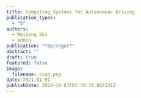 ```yaml
---
title: Computing Systems for Autonomous Driving
publication_types:
  - "5"
authors:
  - Weisong Shi
  - admin
publication: "*Springer*"
abstract: ""
draft: true
featured: false
image:
  filename: csad.png
date: 2021-01-01
publishDate: 2023-10-03T01:35:39.887131Z
---
```

